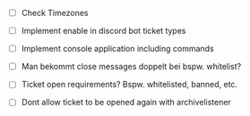- [ ] Check Timezones
- [ ] Implement enable in discord bot ticket types
- [ ] Implement console application including commands
- [ ] Man bekommt close messages doppelt bei bspw. whitelist?
- [ ] Ticket open requirements? Bspw. whitelisted, banned, etc.


- [ ] Dont allow ticket to be opened again with archivelistener